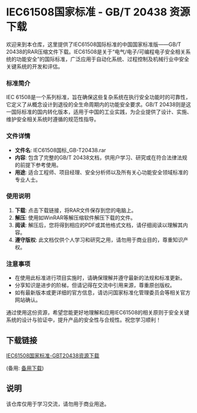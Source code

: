 # IEC61508国家标准 - GB/T 20438 资源下载

欢迎来到本仓库，这里提供了IEC61508国际标准的中国国家标准版——GB/T 20438的RAR压缩文件下载。IEC61508是关于“电气/电子/可编程电子安全相关系统的功能安全”的国际标准，广泛应用于自动化系统、过程控制及机械行业中安全关键系统的开发和评估。

### 标准简介

IEC 61508是一个系列标准，旨在确保这些复杂系统在执行安全功能时的可靠性，它定义了从概念设计到退役的全生命周期内的功能安全要求。GB/T 20438则是这一国际标准的国内转化版本，适用于中国的工业实践，为企业提供了设计、实施、维护安全相关系统时遵循的规范性指导。

### 文件详情

- **文件名**: IEC61508国标_GB-T20438.rar
- **内容**: 包含了完整的GB/T 20438文档，供用户学习、研究或在符合法律法规的前提下参考使用。
- **用途**: 适合工程师、项目经理、安全分析师以及所有关心功能安全领域标准的专业人士。

### 使用说明

1. **下载**: 点击下载链接，将RAR文件保存到您的电脑上。
2. **解压**: 使用如WinRAR等解压缩软件解压下载的文件。
3. **阅读**: 解压后，您将得到相应的PDF或其他格式文档，请仔细阅读以理解其内容。
4. **遵守版权**: 此文档仅供个人学习和研究之用，请勿用于商业目的，尊重知识产权。

### 注意事项

- 在使用此标准进行项目实施时，请确保理解并遵守最新的法规和标准更新。
- 分享知识是进步的阶梯，但请记得在交流中引用来源，尊重原创版权。
- 如有最新版本或更详细的官方信息，请访问国家标准化管理委员会等相关官方网站确认。

通过使用这份资源，希望您能更好地理解和应用IEC61508的相关原则于安全关键系统的设计与验证中，提升产品的安全性与合规性。祝您学习顺利！

## 下载链接
[IEC61508国家标准-GBT20438资源下载](https://pan.quark.cn/s/20965ee7f61e) 

(备用: [备用下载](https://pan.baidu.com/s/1MHe81bnCDcq8ydX_9hpS8w?pwd=1234))

## 说明

该仓库仅用于学习交流，请勿用于商业用途。
